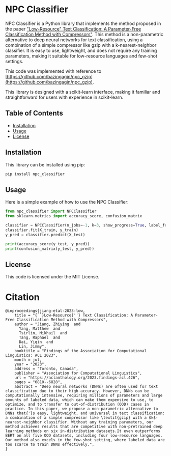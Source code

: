 # NPC Classifier

NPC Classifier is a Python library that implements the method proposed in the paper ["Low-Resource" Text Classification: A Parameter-Free Classification Method with Compressors"](https://aclanthology.org/2023.findings-acl.426/). This method is a non-parametric alternative to deep neural networks for text classification, using a combination of a simple compressor like gzip with a k-nearest-neighbor classifier. It is easy to use, lightweight, and does not require any training parameters, making it suitable for low-resource languages and few-shot settings.

This code was implemented with reference to [https://github.com/bazingagin/npc_gzip](https://github.com/bazingagin/npc_gzip).

This library is designed with a scikit-learn interface, making it familiar and straightforward for users with experience in scikit-learn.

## Table of Contents

- [Installation](#installation)
- [Usage](#usage)
- [License](#license)

## Installation

This library can be installed using pip:

```bash
pip install npc_classifier
```

## Usage

Here is a simple example of how to use the NPC Classifier:

```python
from npc_classifier import NPCClassifier
from sklearn.metrics import accuracy_score, confusion_matrix

classifier = NPCClassifier(n_jobs=-1, k=3, show_progress=True, label_frequency_weighting=False)
classifier.fit(X_train, y_train)
y_pred = classifier.predict(X_test)

print(accuracy_score(y_test, y_pred))
print(confusion_matrix(y_test, y_pred))
```

## License

This code is licensed under the MIT License.

# Citation

```
@inproceedings{jiang-etal-2023-low,
    title = "{``}Low-Resource{''} Text Classification: A Parameter-Free Classification Method with Compressors",
    author = "Jiang, Zhiying  and
      Yang, Matthew  and
      Tsirlin, Mikhail  and
      Tang, Raphael  and
      Dai, Yiqin  and
      Lin, Jimmy",
    booktitle = "Findings of the Association for Computational Linguistics: ACL 2023",
    month = jul,
    year = "2023",
    address = "Toronto, Canada",
    publisher = "Association for Computational Linguistics",
    url = "https://aclanthology.org/2023.findings-acl.426",
    pages = "6810--6828",
    abstract = "Deep neural networks (DNNs) are often used for text classification due to their high accuracy. However, DNNs can be computationally intensive, requiring millions of parameters and large amounts of labeled data, which can make them expensive to use, to optimize, and to transfer to out-of-distribution (OOD) cases in practice. In this paper, we propose a non-parametric alternative to DNNs that{'}s easy, lightweight, and universal in text classification: a combination of a simple compressor like \textit{gzip} with a $k$-nearest-neighbor classifier. Without any training parameters, our method achieves results that are competitive with non-pretrained deep learning methods on six in-distribution datasets.It even outperforms BERT on all five OOD datasets, including four low-resource languages. Our method also excels in the few-shot setting, where labeled data are too scarce to train DNNs effectively.",
}
```
